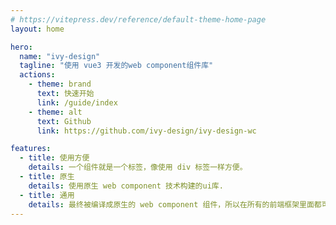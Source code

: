 ```yaml
---
# https://vitepress.dev/reference/default-theme-home-page
layout: home

hero:
  name: "ivy-design"
  tagline: "使用 vue3 开发的web component组件库"
  actions:
    - theme: brand
      text: 快速开始
      link: /guide/index
    - theme: alt
      text: Github
      link: https://github.com/ivy-design/ivy-design-wc

features:
  - title: 使用方便
    details: 一个组件就是一个标签，像使用 div 标签一样方便。
  - title: 原生
    details: 使用原生 web component 技术构建的ui库.
  - title: 通用
    details: 最终被编译成原生的 web component 组件，所以在所有的前端框架里面都可以使用。
---
```

